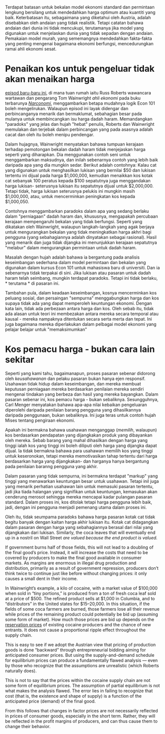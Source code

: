 Terdapat batasan untuk bekalan model ekonomi standard dan permintaan lengkung bersilang untuk mendedahkan harga optimum atau kuantiti yang baik. Keterbatasan itu, sebagaimana yang diketahui oleh Austria, adalah disebabkan oleh andaian yang tidak realistik. Tetapi catatan bahawa andaian dari dunia ini tidak mencukupi, terutamanya jika model yang digunakan untuk menjelaskan dunia yang tidak sepadan dengan andaian. Pemakaian model murah, yang sememangnya mendedahkan fakta-fakta yang penting mengenai bagaimana ekonomi berfungsi, mencedurungkan ramai ahli ekonomi sesat.

# Penaikan kos untuk pengeluar tidak akan menaikan harga 

[episod baru-baru ini](http://www.econtalk.org/archives/2017/02/tom*wainwright.html), di mana tuan rumah iaitu Russ Roberts wawancara wartawan dan pengarang Tom Wainwright *ahli ekonomi* pada buku terbarunya *[Narconomi](https://www.amazon.com/Narconomics-How-Run-Drug-Cartel/dp/1610395832/?tag=misesinsti-20)*, menggambarkan betapa mudahnya logik Econ 101 boleh mengelirukan. Walaupun episod ini layak didengar dan perbincanganya menarik dan bermaklumat, sebahagian besar pada mulanya untuk membincangkan isu harga dadah haram. Memandangkan "paradoks" yang jelas dan hujah "hebat" penulis, Roberts dan Wainwright memulakan dan terjebak dalam perbincangan yang pada asasnya adalah cacat dan oleh itu boleh menipu pendengar.

Dalam hujagnya, Wainwright menyatakan bahawa tumpuan kerajaan terhadap pemotongan bekalan dadah haram tidak menjejaskan harga seperti yang diharapkan. Dia menggunakan contoh seni untuk menggambarkan maksudnya, dan inilah sebenarnya contoh yang lebih baik daripada apa yang dia mungkin sedar. Berikut adalah contohnya: Kalau cat yang digunakan untuk menghasilkan lukisan yang bernilai $50 dan lukisan tertentu ini dijual pada harga $1,000,000, kemudian menaikkan kos kotak cat sebanyak 100 peratus kepada $100 sepatutnya juga menggandakan harga lukisan- seterusnya lukisan itu sepatutnya dijual untuk $2,000,000. Tetapi tidak, harga lukisan seterusnya pelukis ini mungkin masih $1,000,000, atau, untuk mencerminkan peningkatan kos kepada $1,000,050.

Contohnya menggambarkan paradoks dalam apa yang sedang berlaku dalam "perniagaan" dadah haram dan, khususnya, mengapakah percubaan kerajaan mempengaruhi bekalan yang tidak berfungsi. Seperti yang dikatakan oleh Wainwright, walaupun langkah-langkah yang agak berjaya untuk mengurangkan bekalan yang tidak meningkatkan harga akhri bagi pengguna (yang sebahagiannya adalah dinyatakan sebagai rasional). Hasil yang menarik dan juga tidak dijangka ini menunjukkan kerajaan sepatutnya "melabur" dalam mengurangkan permintaan untuk dadah haram.

Masalah dengan hujah adalah bahawa ia bergantung pada analisis keseimbangan sederhana dalam model permintaan dan bekalan yang digunakan dalam kursus Econ 101 untuk mahasiswa baru di universiti. Dan ia sebenarnya tidak terpakai di sini. Jika lukisan atau pasaran untuk dadah haram telah seimbang, mungkin terdapat paradoks. Tetapi ini tidak berlaku, * terutama * di pasaran ini.

Tambahan pula, dalam keadaan keseimbangan, kosnya mencerminkan kos peluang sosial, dan persaingan "sempurna" menggabungkan harga dan kos supaya tidak ada yang dapat memperoleh keuntungan ekonomi. Dengan kata lain, tidak ada perbezaan antara harga dan kos. Oleh sebab itu, tidak ada alasan untuk teori ini membezakan antara mereka secara temporal atau kausal - mereka nampaknya ditentukan secara serta merta dan tepat. Ini juga bagaimana mereka diperlakukan dalam pelbagai model ekonomi yang pelajar belajar untuk "memaksimumkan"

# Kos pemacu harga - bukan cara lain sekitar

Seperti yang kami tahu, bagaimanapun, proses pasaran sebenar didorong oleh *keusahawanan* dan pelaku pasaran bukan hanya ejen responsif. Usahawan tidak hidup dalam keseimbangan, dan mereka membuat keputusan perniagaan mereka berdasarkan penilaian mereka sendiri mengenai tindakan yang berbeza dan hasil yang mereka bayangkan. Dalam pasaran sebenar ini, kos pemacu harga - bukan sebaliknya. Sesungguhnya, Carl Menger menyatakan bahawa apa-apa nilai kebaikan pengeluaran diperolehi daripada penilaian barang pengguna yang dihasilkannya daripada penggunaan, bukan sebaliknya. Ini juga teras untuk contoh hujah Mises tentang pengiraan ekonomi.

Apakah ini bermakna bahawa usahawan menganggap (*memilih*, walaupun) kos berdasarkan pendapatan yang dijangkakan produk yang dibayankan oleh mereka. Sebab barang yang mahal dihasilkan dengan harga yang tinggi ialah kos yang tinggi ini boleh diliputi oleh harga yang dijangka dapat dijual. Ia tidak bermakna bahawa para usahawan memilih kos yang tinggi untuk keseronokan, tetapi mereka memotivasikan tahap tertentu dari harga berdasarkan harga yang dijangkakan- dan harganya hanya bergantung pada penilaian baranng pengguna yang akhir.

Dalam pasaran yang tidak sempurna, ini bermakna terdapat "markup" yang tinggi yang menawarkan keuntungan besar untuk usahawan. Tetapi inil juga yang menarik perhatian usahawan lain untuk memasuki pasaran tertentu, jadi jika tiada halangan yang signifikan untuk keuntungan, kemasukan akan cenderung merosot sehingga mereka mencapai kadar pulangan pasaran standard. Dalam proses ini, kos ditolak tetapi harga pengguna lebih baik, jadi, dengan ini pengguna menjadi pemenang utama dalam proses ini.

Oleh itu, tidak seumpama paradoks bahawa harga pasaran kotak cat tidak begitu banyak dengan kaitan harga akhir lukisan itu. Kotak cat didagangkan dalam pasaran dengan harga yang sebahagiannya berasal dari nilai yang dijangkakan dari lukisan. Similarly, the coca leaves that will eventually end up in a nostril on Wall Street *are valued because the end product is valued.*

If government burns half of those fields, this will not lead to a doubling of the final good’s price. Instead, it will increase the costs that need to be covered by producers to make the final good available in consumer markets. As margins are enormous in illegal drug production and distribution, primarily as a result of government repression, producers don’t think twice to continue just like before without changing prices: it only causes a small dent in their income.

In Wainwright’s example, a kilo of cocaine, with a market value of $100,000 when sold in “tiny portions,” is produced from a ton of fresh coca leaf sold at a price of $500. The refined product sells at $1,000 in Columbia, and to “distributors” in the United states for $15–20,000. In this situation, if the fields of some coca farmers are burned, those farmers lose all their revenue while prices of the remaining product could potentially be bid up (assuming some form of market). How much those prices are bid up depends on the [reservation prices](https://en.wikipedia.org/wiki/Reservation*price) of existing cocaine producers and the chance of new entrants. It does not cause a proportional ripple effect throughout the supply chain.

This is easy to see if we adopt the Austrian view that pricing of production goods is done “backward” through entrepreneurial bidding aiming for anticipated consumer prices. But using the supply-and-demand schedule for equilibrium prices can produce a fundamentally flawed analysis — even by those who recognize that the assumptions are unrealistic (which Roberts naturally does).

This is not to say that the prices within the cocaine supply chain are not some form of equilibrium prices. The assumption of partial equilibrium is not what makes the analysis flawed. The error lies in failing to recognize that cost (that is, the existence and shape of supply) is a function of the anticipated price (demand) of the final good.

From this follows that changes in factor prices are not necessarily reflected in prices of consumer goods, especially in the short term. Rather, they will be reflected in the profit margins of producers, and can thus cause them to change their behavior.